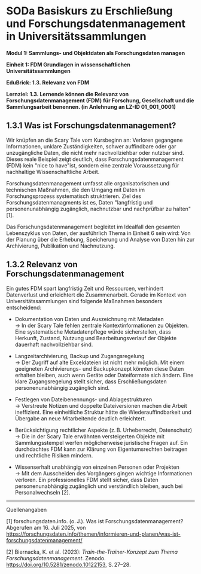 <!--
*titel:
*author:in/urheber:in: Rebekka Reichert
orcid: https://orcid.org/0009-0006-8283-3234
email: SODa@sammlungen.io
*lizenz: cc by
lizenzlink: https://creativecommons.org/
*persistenter OER link: 
language: DE
version:  v1
beschreibung: 
format: SODaBasiskurs Workshop 
modultitel: Sammlungs- und Objektdaten als Forschungsdaten managen
modul: Modul 1
einheitstitel: Relevanz von FDM
einheit: Einheit 3
lernziel: Lernende können die Relevanz von Forschungsdatenmanagement (FDM) für Forschung, Gesellschaft und die Sammlungsarbeit benennen
LZ-ID: In Anlehnung an LZ-ID_01_001_001
baustein: Baustein1.3
zielgruppe: https://zenodo.org/records/15574575
gestaltungsprinzip: Problemorientiertes Lernen und Peer Learning
keywords: ???
erstellungsdatum: 

technische metadaten:
medientyp: text
dateiformat: .md
dauer: 
größe:
software: Web
icon: https://raw.githubusercontent.com/chastik/SODa-Basiskurs/main/img/SODa-Logo_full.svg
icon: https://github.com/chastik/SODa-Basiskurs/blob/main/img/SODa-Logo_full.svg


link:    https://raw.githubusercontent.com/chastik/SODa-Basiskurs/refs/heads/main/soda.css

--> 

# SODa Basiskurs zu Erschließung und Forschungsdatenmanagement in Universitätssammlungen

**Modul 1: Sammlungs- und Objektdaten als Forschungsdaten managen**

**Einheit 1: FDM Grundlagen in wissenschaftlichen Universitätssammlungen**

**EduBrick: 1.3. Relevanz von FDM**

**Lernziel: 1.3. Lernende können die Relevanz von Forschungsdatenmanagement (FDM) für Forschung, Gesellschaft und die Sammlungsarbeit benennen. (in Anlehnung an LZ-ID 01_001_0001)**

## 1.3.1 Was ist Forschungsdatenmanagement?
Wir knüpfen an die Scary Tale vom Kursbeginn an: Verloren gegangene Informationen, unklare Zuständigkeiten, schwer auffindbare oder gar unzugängliche Daten, die nicht mehr nachvollziehbar oder nutzbar sind. Dieses reale Beispiel zeigt deutlich, dass Forschungsdatenmanagement (FDM) kein "nice to have"ist, sondern eine zentrale Voraussetzung für nachhaltige Wissenschaftliche Arbeit. 

Forschungsdatenmanagement umfasst alle organisatorischen und technischen Maßnahmen, die den Umgang mit Daten im Forschungsprozess systematisch struktrieren. Ziel des Forschungsdatenmanagments ist es, Daten "langfristig und personenunabhängig zugänglich, nachnutzbar und nachprüfbar zu halten" [1]. 

Das Forschungsdatenmanagement begleitet im Idealfall den gesamten Lebenszyklus von Daten, der ausführlich Thema in Einheit 6 sein wird: Von der Planung über die Erhebung, Speicherung und Analyse von Daten hin zur Archivierung, Publikation und Nachnutzung. 

## 1.3.2 Relevanz von Forschungsdatenmanagement
Ein gutes FDM spart langfristig Zeit und Ressourcen, verhindert Datenverlust und erleichtert die Zusammenarbeit. Gerade im Kontext von Universitätssammlungen sind folgende Maßnahmen besonders entscheidend:

- Dokumentation von Daten und Auszeichnung mit Metadaten  
  → In der Scary Tale fehlen zentrale Kontextinformationen zu Objekten. Eine systematische Metadatenpflege würde sicherstellen, dass Herkunft, Zustand, Nutzung und Bearbeitungsverlauf der Objekte dauerhaft nachvollziehbar sind.

- Langzeitarchivierung, Backup  und Zugangsregelung <br>
  → Der Zugriff auf alte Exceldateien ist nicht mehr möglich. Mit einem geeigneten Archivierungs- und Backupkonzept könnten diese Daten erhalten bleiben, auch wenn Geräte oder Dateiformate sich ändern. Eine klare Zugangsregelung stellt sicher, dass Erschließungsdaten personenunabhängig zugänglich sind.  

- Festlegen von Dateibenennungs- und Ablagestrukturen  
  → Verstreute Notizen und doppelte Dateiversionen machen die Arbeit ineffizient. Eine einheitliche Struktur hätte die Wiederauffindbarkeit und Übergabe an neue Mitarbeitende deutlich erleichtert.

- Berücksichtigung rechtlicher Aspekte (z. B. Urheberrecht, Datenschutz)  
  → Die in der Scary Tale erwähnten versteigerten Objekte mit Sammlungsstempel werfen möglicherweise juristische Fragen auf. Ein durchdachtes FDM kann zur Klärung von Eigentumsrechten beitragen und rechtliche Risiken mindern.

- Wissenserhalt unabhängig von einzelnen Personen oder Projekten  
  → Mit dem Ausscheiden des Vorgängers gingen wichtige Informationen verloren. Ein professionelles FDM stellt sicher, dass Daten personenunabhängig zugänglich und verständlich bleiben, auch bei Personalwechseln [2]. 


-----------
Quellenangaben

[1] forschungsdaten.info. (o. J.). Was ist Forschungsdatenmanagement? Abgerufen am 16. Juli 2025, von https://forschungsdaten.info/themen/informieren-und-planen/was-ist-forschungsdatenmanagement/

[2] Biernacka, K. et al. (2023): *Train-the-Trainer-Konzept zum Thema Forschungsdatenmanagement*. Zenodo. https://doi.org/10.5281/zenodo.10122153, S. 27–28.
